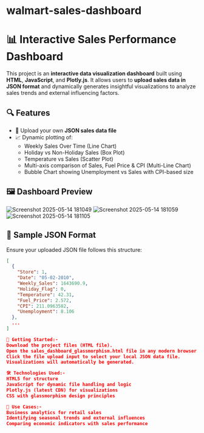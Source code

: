 # walmart-sales-dashboard

# 📊 Interactive Sales Performance Dashboard

This project is an **interactive data visualization dashboard** built using **HTML**, **JavaScript**, and **Plotly.js**. It allows users to **upload sales data in JSON format** and dynamically generates insightful visualizations to analyze sales trends and external influencing factors.

## 🔍 Features

- 📁 Upload your own **JSON sales data file**
- 📈 Dynamic plotting of:
  - Weekly Sales Over Time (Line Chart)
  - Holiday vs Non-Holiday Sales (Box Plot)
  - Temperature vs Sales (Scatter Plot)
  - Multi-axis comparison of Sales, Fuel Price & CPI (Multi-Line Chart)
  - Bubble Chart showing Unemployment vs Sales with CPI-based size


## 🖼️ Dashboard Preview

![Screenshot 2025-05-14 181049](https://github.com/user-attachments/assets/7dcc11a2-5d90-44c8-b014-a15f85a74f4c)
![Screenshot 2025-05-14 181059](https://github.com/user-attachments/assets/d4123e60-eda7-4afe-830d-2fe343bbdaa3)
![Screenshot 2025-05-14 181105](https://github.com/user-attachments/assets/a0297db1-22a6-4f31-9769-f79e0b4a16b3)


## 📂 Sample JSON Format

Ensure your uploaded JSON file follows this structure:

```json
[
  {
    "Store": 1,
    "Date": "05-02-2010",
    "Weekly_Sales": 1643690.9,
    "Holiday_Flag": 0,
    "Temperature": 42.31,
    "Fuel_Price": 2.572,
    "CPI": 211.0963582,
    "Unemployment": 8.106
  },
  ...
]

🚀 Getting Started:-
Download the project files (HTML file).
Open the sales_dashboard_glassmorphism.html file in any modern browser.
Click the file upload input to select your local JSON data file.
Visualizations will automatically be generated.

🛠️ Technologies Used:-
HTML5 for structure
JavaScript for dynamic file handling and logic
Plotly.js (latest CDN) for visualizations
CSS with glassmorphism design principles

📌 Use Cases:-
Business analytics for retail sales
Identifying seasonal trends and external influences
Comparing economic indicators with sales performance

